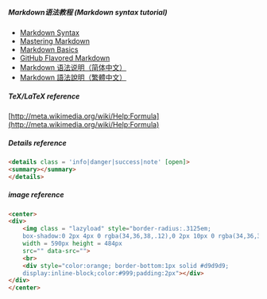 ##### Markdown语法教程 (Markdown syntax tutorial)

- [Markdown Syntax](http://daringfireball.net/projects/markdown/syntax/ "Markdown Syntax")
- [Mastering Markdown](https://guides.github.com/features/mastering-markdown/ "Mastering Markdown")
- [Markdown Basics](https://help.github.com/articles/markdown-basics/ "Markdown Basics")
- [GitHub Flavored Markdown](https://help.github.com/articles/github-flavored-markdown/ "GitHub Flavored Markdown")
- [Markdown 语法说明（简体中文）](http://www.markdown.cn/ "Markdown 语法说明（简体中文）")
- [Markdown 語法說明（繁體中文）](http://markdown.tw/ "Markdown 語法說明（繁體中文）")

##### TeX/LaTeX reference

[http://meta.wikimedia.org/wiki/Help:Formula](http://meta.wikimedia.org/wiki/Help:Formula)

##### Details reference

```html
<details class = 'info|danger|success|note' [open]>
<summary></summary>
</details>
```

##### image reference

```html
<center>
<div>
    <img class = "lazyload" style="border-radius:.3125em;
    box-shadow:0 2px 4px 0 rgba(34,36,38,.12),0 2px 10px 0 rgba(34,36,38,.08);"
    width = 590px height = 484px
    src="" data-src="">
	<br>
    <div style="color:orange; border-bottom:1px solid #d9d9d9;
    display:inline-block;color:#999;padding:2px"></div>
</div>
</center>
```

